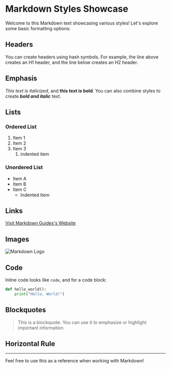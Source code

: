 # Markdown Styles Showcase

Welcome to this Markdown text showcasing various styles! Let's explore some basic formatting options:

## Headers

You can create headers using hash symbols. For example, the line above creates an H1 header, and the line below creates an H2 header.

## Emphasis

*This text is italicized*, and **this text is bold**. You can also combine styles to create ***bold and italic*** text.

## Lists

### Ordered List
1. Item 1
2. Item 2
3. Item 3
   1. indented item


### Unordered List
- Item A
- Item B
- Item C
  - Indented Item

## Links

[Visit Markdown Guides's Website](https://www.markdownguide.org/)

## Images

![Markdown Logo](https://markdown-here.com/img/icon256.png)

## Code

Inline code looks like `code`, and for a code block:

```python
def hello_world():
    print("Hello, World!")
```

## Blockquotes

> This is a blockquote. You can use it to emphasize or highlight important information.

## Horizontal Rule

---

Feel free to use this as a reference when working with Markdown!
